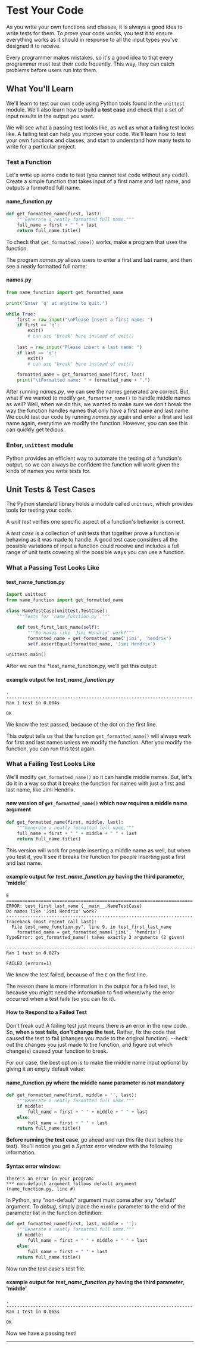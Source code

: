 # Test Your Code  

As you write your own functions and classes, it is always a good idea to write tests for them. To *prove* your code works, you test it to ensure everything works as it should in response to all the input types you've designed it to receive.  

Every programmer makes mistakes, so it's a good idea to that every programmer must test their code frquently. This way, they can catch problems before users run into them.  

## What You'll Learn  

We'll learn to test our own code using Python tools found in the `unittest` module. We'll also learn how to build a **test case** and check that a set of input results in the output you want.  

We will see what a passing test looks like, as well as what a failing test looks like. A failing test can help you improve your code. We'll learn how to test your own functions and classes, and start to understand how many tests to write for a particular project.  

### Test a Function  

Let's write up some code to test (you cannot test code without any code!). Create a simple function that takes input of a first name and last name, and outputs a formatted full name.  

#### name_function.py  

```python  
def get_formatted_name(first, last):
    """Generate a neatly formatted full name."""
    full_name = first + " " + last
    return full_name.title()
```  

To check that `get_formatted_name()` works, make a program that uses the function.  

The program *names.py* allows users to enter a first and last name, and then see a neatly formatted full name:  

#### names.py  

```python  
from name_function import get_formatted_name

print("Enter 'q' at anytime to quit.")

while True:
    first = raw_input("\nPlease insert a first name: ")
    if first == 'q':
        exit()
        # can use "break" here instead of exit()
        
    last = raw_input("Please insert a last name: ")
    if last == 'q':
        exit()
        # can use "break" here instead of exit()

    formatted_name = get_formatted_name(first, last)
    print("\tFormatted name: " + formatted_name + ".")
```  

After running *names.py*, we can see the names generated are correct. But, what if we wanted to modify `get_formatter_name()` to handle middle names as well? Well, when we do this, we wanted to make sure we don't break the way the function handles names that only have a first name and last name. We could test our code by running *names.py* again and enter a first and last name again, everytime we modify the function. However, you can see this can quickly get tedious.  

### Enter, `unittest` module  

Python provides an efficient way to automate the testing of a function's output, so we can always be confident the function will work given the kinds of names you write tests for.  

## Unit Tests & Test Cases  

The Python standard library holds a module called `unittest`, which provides tools for testing your code.  

A *unit test* verfies one specific aspect of a function's behavior is correct.  

A *test case* is a collection of unit tests that together prove a function is behaving as it was made to handle. A good test case considers all the possible variations of input a function could receive and includes a full range of unit tests covering all the possible ways you can use a function.  

### What a Passing Test Looks Like  

#### test_name_function.py  
```python  
import unittest
from name_function import get_formatted_name

class NameTestCase(unittest.TestCase):
    """Tests for 'name_function.py'."""

    def test_first_last_name(self):
        """Do names like 'Jimi Hendrix' work?"""
        formatted_name = get_formatted_name('jimi', 'hendrix')
        self.assertEqual(formatted_name, 'Jimi Hendrix')

unittest.main()
```  

After we run the *test_name_function.py, we'll get this output:  

#### example output for *test_name_function.py*
```  
.
----------------------------------------------------------------------
Ran 1 test in 0.004s

OK
```  

We know the test passed, because of the dot on the first line.  

This output tells us that the function `get_formatted_name()` will always work for first and last names unless we modify the function. After you modify the function, you can run this test again.  

### What a Failing Test Looks Like  

We'll modify `get_formatted_name()` so it can handle middle names. But, let's do it in a way so that it breaks the function for names with just a first and last name, like Jimi Hendrix.  

#### new version of `get_formatted_name()` which now requires a middle name argument  

```python  
def get_formatted_name(first, middle, last):
    """Generate a neatly formatted full name."""
    full_name = first + " " + middle + " " + last
    return full_name.title()
```  

This version will work for people inserting a middle name as well, but when you test it, you'll see it breaks the function for people inserting just a first and last name.  

#### example output for *test_name_function.py* having the third parameter, 'middle'  
``` 
E
======================================================================
ERROR: test_first_last_name (__main__.NameTestCase)
Do names like 'Jimi Hendrix' work?
----------------------------------------------------------------------
Traceback (most recent call last):
  File test_name_function.py", line 9, in test_first_last_name
    formatted_name = get_formatted_name('jimi', 'hendrix')
TypeError: get_formatted_name() takes exactly 3 arguments (2 given)

----------------------------------------------------------------------
Ran 1 test in 0.027s

FAILED (errors=1)
```  

We know the test failed, because of the `E` on the first line. 

The reason there is more information in the output for a failed test, is because you might need the information to find where/why the error occurred when a test fails (so you can fix it).  

#### How to Respond to a Failed Test  

Don't freak out! A failing test just means there is an error in the new code. So, **when a test fails, don't change the test.** Rather, fix the code that caused the test to fail (changes you made to the original function). --heck out the changes you just made to the function, and figure out which change(s) caused your function to break.  

For our case, the best option is to make the middle name input optional by giving it an empty default value:  

#### name_function.py where the middle name parameter is not mandatory  
```python  
def get_formatted_name(first, middle = '', last):
    """Generate a neatly formatted full name."""
    if middle:
        full_name = first + " " + middle + " " + last
    else:
        full_name = first + " " + last
    return full_name.title()
```  

**Before running the test case**, go ahead and run this file (test before the test). You'll notice you get a *Syntax error* window with the following information.

#### Syntax error window:    
```
There's an error in your program:  
*** non-default argument follows default argument  
(name_function.py, line #)  
```  
In Python, any "non-default" argument must come after any "default" argument. To *debug*, simply place the `middle` parameter to the end of the parameter list in the function definition:  

```python  
def get_formatted_name(first, last, middle = ''):
    """Generate a neatly formatted full name."""
    if middle:
        full_name = first + " " + middle + " " + last
    else:
        full_name = first + " " + last
    return full_name.title()
```  

Now run the test case's test file.  

#### example output for *test_name_function.py* having the third parameter, 'middle'  
```  
.
----------------------------------------------------------------------
Ran 1 test in 0.065s

OK
```  
Now we have a passing test!  

***  


